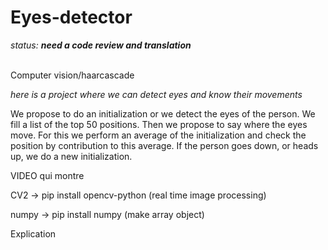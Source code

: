 # Eyes-detector

<em>status: <strong>need a code review and translation</strong></em><br><br>


Computer vision/haarcascade

<em>here is a project where we can detect eyes and know their movements</em>

We propose to do an initialization or we detect the eyes of the person. We fill a list of the top 50 positions. Then we propose to say where the eyes move. For this we perform an average of the initialization and check the position by contribution to this average. If the person goes down, or heads up, we do a new initialization.




VIDEO qui montre




CV2 -> pip install opencv-python (real time image processing)

numpy -> pip install numpy (make array object)






Explication
